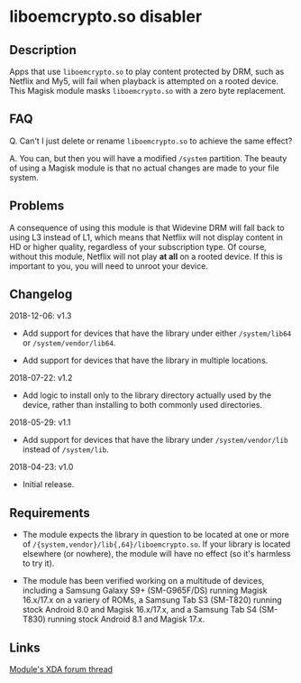 # **liboemcrypto.so disabler**

## Description

Apps that use `liboemcrypto.so` to play content protected by DRM, such as Netflix and My5, will fail when playback is attempted on a rooted device. This Magisk module masks `liboemcrypto.so` with a zero byte replacement.

## FAQ

Q. Can't I just delete or rename `liboemcrypto.so` to achieve the same effect?

A. You can, but then you will have a modified `/system` partition. The beauty of using a Magisk module is that no actual changes are made to your file system.

## Problems

A consequence of using this module is that Widevine DRM will fall back to using L3 instead of L1, which means that Netflix will not display content in HD or higher quality, regardless of your subscription type. Of course, without this module, Netflix will not play **at all** on a rooted device. If this is important to you, you will need to unroot your device.

## Changelog

2018-12-06: v1.3

- Add support for devices that have the library under either `/system/lib64` or `/system/vendor/lib64`.

- Add support for devices that have the library in multiple locations.

2018-07-22: v1.2

- Add logic to install only to the library directory actually used by the device, rather than installing to both commonly used directories.

2018-05-29: v1.1

- Add support for devices that have the library under `/system/vendor/lib` instead of `/system/lib`.

2018-04-23: v1.0

- Initial release.

## Requirements
- The module expects the library in question to be located at one or more of `/{system,vendor}/lib{,64}/liboemcrypto.so`. If your library is located elsewhere (or nowhere), the module will have no effect (so it's harmless to try it).

- The module has been verified working on a multitude of devices, including a Samsung Galaxy S9+ (SM-G965F/DS) running Magisk 16.x/17.x on a variery of ROMs, a Samsung Tab S3 (SM-T820) running stock Android 8.0 and Magisk 16.x/17.x, and a Samsung Tab S4 (SM-T830) running stock Android 8.1 and Magisk 17.x.

## Links
[Module's XDA forum thread](https://forum.xda-developers.com/apps/magisk/magisk-liboemcrypto-disabler-drm-t3794393)
